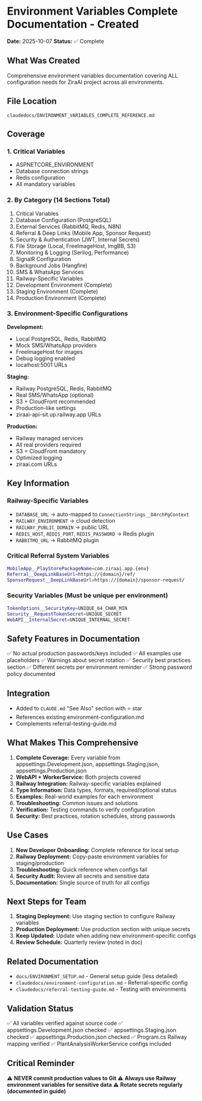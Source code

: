 # Environment Variables Complete Documentation - Created

**Date:** 2025-10-07
**Status:** ✅ Complete

## What Was Created

Comprehensive environment variables documentation covering ALL configuration needs for ZiraAI project across all environments.

## File Location

`claudedocs/ENVIRONMENT_VARIABLES_COMPLETE_REFERENCE.md`

## Coverage

### 1. Critical Variables
- ASPNETCORE_ENVIRONMENT
- Database connection strings
- Redis configuration
- All mandatory variables

### 2. By Category (14 Sections Total)
1. Critical Variables
2. Database Configuration (PostgreSQL)
3. External Services (RabbitMQ, Redis, N8N)
4. Referral & Deep Links (Mobile App, Sponsor Request)
5. Security & Authentication (JWT, Internal Secrets)
6. File Storage (Local, FreeImageHost, ImgBB, S3)
7. Monitoring & Logging (Serilog, Performance)
8. SignalR Configuration
9. Background Jobs (Hangfire)
10. SMS & WhatsApp Services
11. Railway-Specific Variables
12. Development Environment (Complete)
13. Staging Environment (Complete)
14. Production Environment (Complete)

### 3. Environment-Specific Configurations

**Development:**
- Local PostgreSQL, Redis, RabbitMQ
- Mock SMS/WhatsApp providers
- FreeImageHost for images
- Debug logging enabled
- localhost:5001 URLs

**Staging:**
- Railway PostgreSQL, Redis, RabbitMQ
- Real SMS/WhatsApp (optional)
- S3 + CloudFront recommended
- Production-like settings
- ziraai-api-sit.up.railway.app URLs

**Production:**
- Railway managed services
- All real providers required
- S3 + CloudFront mandatory
- Optimized logging
- ziraai.com URLs

## Key Information

### Railway-Specific Variables
- `DATABASE_URL` → auto-mapped to `ConnectionStrings__DArchPgContext`
- `RAILWAY_ENVIRONMENT` → cloud detection
- `RAILWAY_PUBLIC_DOMAIN` → public URL
- `REDIS_HOST`, `REDIS_PORT`, `REDIS_PASSWORD` → Redis plugin
- `RABBITMQ_URL` → RabbitMQ plugin

### Critical Referral System Variables
```bash
MobileApp__PlayStorePackageName=com.ziraai.app.{env}
Referral__DeepLinkBaseUrl=https://{domain}/ref/
SponsorRequest__DeepLinkBaseUrl=https://{domain}/sponsor-request/
```

### Security Variables (Must be unique per environment)
```bash
TokenOptions__SecurityKey=UNIQUE_64_CHAR_MIN
Security__RequestTokenSecret=UNIQUE_SECRET
WebAPI__InternalSecret=UNIQUE_INTERNAL_SECRET
```

## Safety Features in Documentation

✅ No actual production passwords/keys included
✅ All examples use placeholders
✅ Warnings about secret rotation
✅ Security best practices section
✅ Different secrets per environment reminder
✅ Strong password policy documented

## Integration

- Added to `CLAUDE.md` "See Also" section with ⭐ star
- References existing environment-configuration.md
- Complements referral-testing-guide.md

## What Makes This Comprehensive

1. **Complete Coverage:** Every variable from appsettings.Development.json, appsettings.Staging.json, appsettings.Production.json
2. **WebAPI + WorkerService:** Both projects covered
3. **Railway Integration:** Railway-specific variables explained
4. **Type Information:** Data types, formats, required/optional status
5. **Examples:** Real-world examples for each environment
6. **Troubleshooting:** Common issues and solutions
7. **Verification:** Testing commands to verify configuration
8. **Security:** Best practices, rotation schedules, strong passwords

## Use Cases

1. **New Developer Onboarding:** Complete reference for local setup
2. **Railway Deployment:** Copy-paste environment variables for staging/production
3. **Troubleshooting:** Quick reference when configs fail
4. **Security Audit:** Review all secrets and sensitive data
5. **Documentation:** Single source of truth for all configs

## Next Steps for Team

1. **Staging Deployment:** Use staging section to configure Railway variables
2. **Production Deployment:** Use production section with unique secrets
3. **Keep Updated:** Update when adding new environment-specific configs
4. **Review Schedule:** Quarterly review (noted in doc)

## Related Documentation

- `docs/ENVIRONMENT_SETUP.md` - General setup guide (less detailed)
- `claudedocs/environment-configuration.md` - Referral-specific config
- `claudedocs/referral-testing-guide.md` - Testing with environments

## Validation Status

✅ All variables verified against source code
✅ appsettings.Development.json checked
✅ appsettings.Staging.json checked
✅ appsettings.Production.json checked
✅ Program.cs Railway mapping verified
✅ PlantAnalysisWorkerService configs included

## Critical Reminder

⚠️ **NEVER commit production values to Git**
⚠️ **Always use Railway environment variables for sensitive data**
⚠️ **Rotate secrets regularly (documented in guide)**
